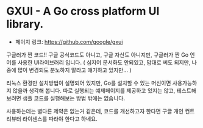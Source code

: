 GXUI - A Go cross platform UI library.
=====================================
- 페이지 링크: https://github.com/google/gxui

구글러가 짠 코드!!
구글 공식코드도 아니고, 구글 자산도 아니지만, 구글러가 짠 Go 언어를 사용한 UI라이브러리 입니다. 
( 심지어 문서화도 안되있고, 맘대로 써도 되지만, 나중에 많이 변경되도 분노하지 말라고 얘기하고 있지만... )

리눅스 환경만 설치방법이 설명되어 있지만, Go를 설치할 수 있는 머신이면 사용가능하지 않을까 생각해 봅니다. 
따로 실행되는 예제페이지를 제공하고 있지는 않고, 테스트해보려면 샘플 코드를 실행해보는 방법 밖에는 없습니다. 



사용하는데는 별다른 제약은 없는거 같은데, 코드를 개선하고자 한다면 구글 개인 컨트리뷰터 라이센스를 따라야 한다고 하네요.

